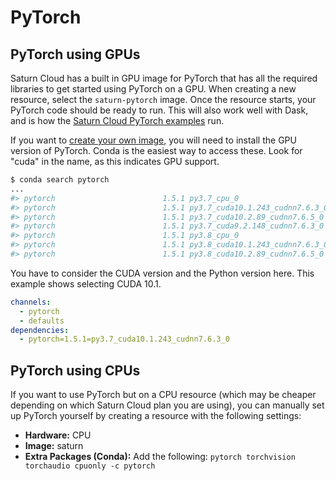 # PyTorch

## PyTorch using GPUs

Saturn Cloud has a built in GPU image for PyTorch that has all the required libraries to get started using PyTorch on a GPU. When creating a new resource, select the `saturn-pytorch` image. Once the resource starts, your PyTorch code should be ready to run. This will also work well with Dask, and is how the [Saturn Cloud PyTorch examples](<docs/Examples/python/PyTorch/qs-01-pytorch-gpu.md>) run.

If you want to [create your own image](<docs/Using Saturn Cloud/manage images/build-images/create-images.md>), you will need to install the GPU version of PyTorch. Conda is the easiest way to access these. Look for "cuda" in the name, as this indicates GPU support.

```bash
$ conda search pytorch
...
#> pytorch                        1.5.1 py3.7_cpu_0                      pytorch
#> pytorch                        1.5.1 py3.7_cuda10.1.243_cudnn7.6.3_0  pytorch
#> pytorch                        1.5.1 py3.7_cuda10.2.89_cudnn7.6.5_0   pytorch
#> pytorch                        1.5.1 py3.7_cuda9.2.148_cudnn7.6.3_0   pytorch
#> pytorch                        1.5.1 py3.8_cpu_0                      pytorch
#> pytorch                        1.5.1 py3.8_cuda10.1.243_cudnn7.6.3_0  pytorch
#> pytorch                        1.5.1 py3.8_cuda10.2.89_cudnn7.6.5_0   pytorch
```

You have to consider the CUDA version and the Python version here. This example shows selecting CUDA 10.1.

```yml
channels:
  - pytorch
  - defaults
dependencies:
  - pytorch=1.5.1=py3.7_cuda10.1.243_cudnn7.6.3_0
```

## PyTorch using CPUs

If you want to use PyTorch but on a CPU resource (which may be cheaper depending on which Saturn Cloud plan you are using), you can manually set up PyTorch yourself by creating a resource with the following settings:

* **Hardware:** CPU
* **Image:** saturn
* **Extra Packages (Conda):** Add the following: `pytorch torchvision torchaudio cpuonly -c pytorch`